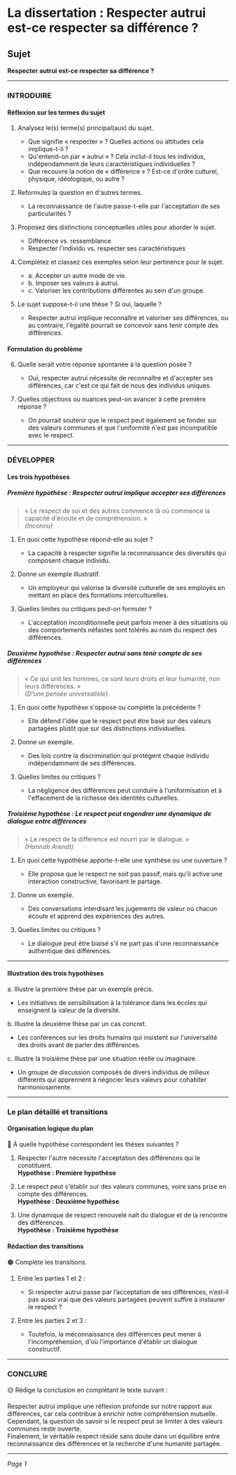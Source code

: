 # La dissertation : Respecter autrui est-ce respecter sa différence ?

## Sujet
**Respecter autrui est-ce respecter sa différence ?**

---

### INTRODUIRE

#### Réflexion sur les termes du sujet

1. Analysez le(s) terme(s) principal(aux) du sujet.
   - Que signifie « respecter » ? Quelles actions ou attitudes cela implique-t-il ?
   - Qu'entend-on par « autrui » ? Cela inclut-il tous les individus, indépendamment de leurs caractéristiques individuelles ?
   - Que recouvre la notion de « différence » ? Est-ce d'ordre culturel, physique, idéologique, ou autre ?
   
2. Reformulez la question en d'autres termes.
   - La reconnaissance de l'autre passe-t-elle par l'acceptation de ses particularités ?

3. Proposez des distinctions conceptuelles utiles pour aborder le sujet.
   - Différence vs. ressemblance
   - Respecter l'individu vs. respecter ses caractéristiques

4. Complétez et classez ces exemples selon leur pertinence pour le sujet.
   - a. Accepter un autre mode de vie.
   - b. Imposer ses valeurs à autrui.
   - c. Valoriser les contributions différentes au sein d'un groupe.

5. Le sujet suppose-t-il une thèse ? Si oui, laquelle ?
   - Respecter autrui implique reconnaître et valoriser ses différences, ou au contraire, l'égalité pourrait se concevoir sans tenir compte des différences.

#### Formulation du problème

6. Quelle serait votre réponse spontanée à la question posée ?
   - Oui, respecter autrui nécessite de reconnaître et d'accepter ses différences, car c'est ce qui fait de nous des individus uniques.

7. Quelles objections ou nuances peut-on avancer à cette première réponse ?
   - On pourrait soutenir que le respect peut également se fonder sur des valeurs communes et que l'uniformité n'est pas incompatible avec le respect.

---

### DÉVELOPPER

#### Les trois hypothèses

##### Première hypothèse : Respecter autrui implique accepter ses différences

> « Le respect de soi et des autres commence là où commence la capacité d'écoute et de compréhension. »  
> *(Inconnu)*

1. En quoi cette hypothèse répond-elle au sujet ?
   - La capacité à respecter signifie la reconnaissance des diversités qui composent chaque individu.
   
2. Donne un exemple illustratif.
   - Un employeur qui valorise la diversité culturelle de ses employés en mettant en place des formations interculturelles.

3. Quelles limites ou critiques peut-on formuler ?
   - L'acceptation inconditionnelle peut parfois mener à des situations où des comportements néfastes sont tolérés au nom du respect des différences.

##### Deuxième hypothèse : Respecter autrui sans tenir compte de ses différences

> « Ce qui unit les hommes, ce sont leurs droits et leur humanité, non leurs différences. »  
> *(D'une pensée universaliste)*

1. En quoi cette hypothèse s'oppose ou complète la précédente ?
   - Elle défend l'idée que le respect peut être basé sur des valeurs partagées plutôt que sur des distinctions individuelles.

2. Donne un exemple.
   - Des lois contre la discrimination qui protègent chaque individu indépendamment de ses différences.

3. Quelles limites ou critiques ?
   - La négligence des différences peut conduire à l'uniformisation et à l'effacement de la richesse des identités culturelles.

##### Troisième hypothèse : Le respect peut engendrer une dynamique de dialogue entre différences

> « Le respect de la différence est nourri par le dialogue. »  
> *(Hannah Arendt)*

1. En quoi cette hypothèse apporte-t-elle une synthèse ou une ouverture ?
   - Elle propose que le respect ne soit pas passif, mais qu'il active une interaction constructive, favorisant le partage.

2. Donne un exemple.
   - Des conversations interdisant les jugements de valeur où chacun écoute et apprend des expériences des autres.

3. Quelles limites ou critiques ?
   - Le dialogue peut être biaisé s'il ne part pas d'une reconnaissance authentique des différences.

---

#### Illustration des trois hypothèses

a. Illustre la première thèse par un exemple précis.
   - Les initiatives de sensibilisation à la tolérance dans les écoles qui enseignent la valeur de la diversité.

b. Illustre la deuxième thèse par un cas concret.
   - Les conférences sur les droits humains qui insistent sur l'universalité des droits avant de parler des différences.

c. Illustre la troisième thèse par une situation réelle ou imaginaire.
   - Un groupe de discussion composés de divers individus de milieux différents qui apprennent à négocier leurs valeurs pour cohabiter harmoniosamente.

---

### Le plan détaillé et transitions

#### Organisation logique du plan

🔴 À quelle hypothèse correspondent les thèses suivantes ?

1. Respecter l'autre nécessite l'acceptation des différences qui le constituent.  
   **Hypothèse : Première hypothèse**
   
2. Le respect peut s'établir sur des valeurs communes, voire sans prise en compte des différences.  
   **Hypothèse : Deuxième hypothèse**
   
3. Une dynamique de respect renouvelé naît du dialogue et de la rencontre des différences.  
   **Hypothèse : Troisième hypothèse**

#### Rédaction des transitions

🟠 Complète les transitions.

1. Entre les parties 1 et 2 :  
   - Si respecter autrui passe par l’acceptation de ses différences, n’est-il pas aussi vrai que des valeurs partagées peuvent suffire à instaurer le respect ?

2. Entre les parties 2 et 3 :  
   - Toutefois, la méconnaissance des différences peut mener à l'incompréhension, d'où l'importance d'établir un dialogue constructif.

---

### CONCLURE

🟡 Rédige la conclusion en complétant le texte suivant :

Respecter autrui implique une réflexion profonde sur notre rapport aux différences, car cela contribue à enrichir notre compréhension mutuelle.  
Cependant, la question de savoir si le respect peut se limiter à des valeurs communes reste ouverte.  
Finalement, le véritable respect réside sans doute dans un équilibre entre reconnaissance des différences et la recherche d'une humanité partagée. 

--- 

*Page 1*
